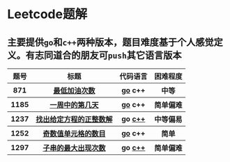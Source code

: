# Leetcode题解
## 主要提供`go`和`c++`两种版本，题目难度基于个人感觉定义。有志同道合的朋友可`push`其它语言版本
   <table>
        <tr>
            <th>题号</th>
            <th>标题</th>
            <th>代码语言</th>
            <th>困难程度</th>
        </tr>
        <tr>
            <th>871</th>
            <th><a href = "https://leetcode-cn.com/classic/problems/minimum-number-of-refueling-stops/description/">最低加油次数</a></th>
            <th><a href="https://github.com/Deep-Coder-zhui/Algorithm_Data-structure/blob/master/leetcode/golang/871.%20%E6%9C%80%E4%BD%8E%E5%8A%A0%E6%B2%B9%E6%AC%A1%E6%95%B0.go">go</a>&nbsp;c++</th>
            <th>中等</th>
        </tr>
           <tr>
            <th>1185</th>
            <th><a href = "https://leetcode-cn.com/classic/problems/day-of-the-week/description/">一周中的第几天</a></th>
            <th><a href="https://github.com/Deep-Coder-zhui/Algorithm_Data-structure/blob/master/leetcode/golang/1185.%20%E4%B8%80%E5%91%A8%E4%B8%AD%E7%9A%84%E7%AC%AC%E5%87%A0%E5%A4%A9.go">go</a>&nbsp;c++</th>
            <th>简单偏难</th>
        </tr>
        <tr>
            <th>1237</th>
            <th><a href = "https://leetcode-cn.com/classic/problems/find-positive-integer-solution-for-a-given-equation/description/">找出给定方程的正整数解</a></th>
            <th>go&nbsp;<a href = "https://github.com/Deep-Coder-zhui/Algorithm_Data-structure/blob/master/leetcode/c%2B%2B/1237.%20%E6%89%BE%E5%87%BA%E7%BB%99%E5%AE%9A%E6%96%B9%E7%A8%8B%E7%9A%84%E6%AD%A3%E6%95%B4%E6%95%B0%E8%A7%A3.cpp">c++</a></th>
            <th>中等偏易</th>
        </tr>
        <tr>
            <th>1252</th>
            <th><a href = "https://leetcode-cn.com/classic/problems/cells-with-odd-values-in-a-matrix/description/">奇数值单元格的数目</a></th>
            <th><a href = "https://github.com/Deep-Coder-zhui/Algorithm_Data-structure/blob/master/leetcode/golang/1252.%20%E5%A5%87%E6%95%B0%E5%80%BC%E5%8D%95%E5%85%83%E6%A0%BC%E7%9A%84%E6%95%B0%E7%9B%AE.go">go</a>&nbsp;c++</th>
            <th>简单</th>
        </tr>
        <tr>
            <th>1297</th>
            <th><a href = "https://leetcode-cn.com/problems/maximum-number-of-occurrences-of-a-substring/">子串的最大出现次数</a></th>
            <th>go&nbsp;<a href = "https://github.com/Deep-Coder-zhui/Algorithm_Data-structure/blob/master/leetcode/c%2B%2B/1297.%20%E5%AD%90%E4%B8%B2%E7%9A%84%E6%9C%80%E5%A4%A7%E5%87%BA%E7%8E%B0%E6%AC%A1%E6%95%B0.cpp">c++</a></th>
            <th>简单偏难</th>
        </tr>
    </table>